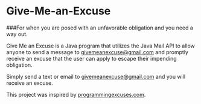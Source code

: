 # Give-Me-an-Excuse

###For when you are posed with an unfavorable obligation and you need a way out.

Give Me an Excuse is a Java program that utilizes the Java Mail API to allow anyone to send a message to givemeanexcuse@gmail.com and promptly receive an excuse that the user can apply to escape their impending obligation.

Simply send a text or email to givemeanexcuse@gmail.com and you will receive an excuse.

This project was inspired by [programmingexcuses.com](http://programmingexcuses.com/).
